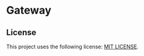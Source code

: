 # Gateway

## License
This project uses the following license: [MIT LICENSE](https://github.com/devtomos/aeri/blob/main/LICENSE.md).